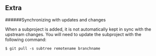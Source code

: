 Extra
------

######Synchronizing with updates and changes


When a subproject is added, it is not automatically kept in sync with the upstream changes. You will need to update the subproject with the following command:

    $ git pull -s subtree remotename branchname
